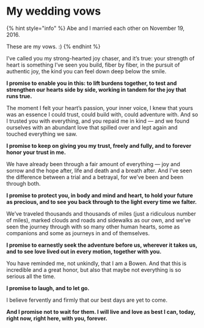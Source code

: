# My wedding vows

{% hint style="info" %}
Abe and I married each other on November 19, 2016.

These are my vows. :)
{% endhint %}

I’ve called you my strong-hearted joy chaser, and it’s true: your strength of heart is something I’ve seen you build, fiber by fiber, in the pursuit of authentic joy, the kind you can feel down deep below the smile.

**I promise to enable you in this: to lift burdens together, to test and strengthen our hearts side by side, working in tandem for the joy that runs true.**

The moment I felt your heart’s passion, your inner voice, I knew that yours was an essence I could trust, could build with, could adventure with. And so I trusted you with everything, and you repaid me in kind — and we found ourselves with an abundant love that spilled over and lept again and touched everything we saw.

**I promise to keep on giving you my trust, freely and fully, and to forever honor your trust in me.**

We have already been through a fair amount of everything — joy and sorrow and the hope after, life and death and a breath after. And I’ve seen the difference between a trial and a betrayal, for we’ve been and been through both.

**I promise to protect you, in body and mind and heart, to hold your future as precious, and to see you back through to the light every time we falter.**

We’ve traveled thousands and thousands of miles (just a ridiculous number of miles), marked clouds and roads and sidewalks as our own, and we’ve seen the journey through with so many other human hearts, some as companions and some as journeys in and of themselves.

**I promise to earnestly seek the adventure before us, wherever it takes us, and to see love lived out in every motion, together with you.**

You have reminded me, not unkindly, that I am a Bowen. And that this is incredible and a great honor, but also that maybe not everything is so serious all the time.

**I promise to laugh, and to let go.**

I believe fervently and firmly that our best days are yet to come.

**And I promise not to wait for them. I will live and love as best I can, today, right now, right here, with you, forever.**
